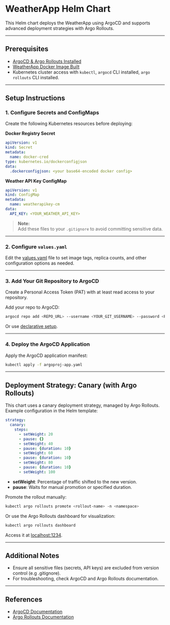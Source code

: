# WeatherApp Helm Chart

This Helm chart deploys the WeatherApp using ArgoCD and supports advanced deployment strategies with Argo Rollouts.

---

## Prerequisites

- [ArgoCD & Argo Rollouts Installed](https://github.com/ishimto/argocd/tree/main/argo-setup)
- [WeatherApp Docker Image Built](https://github.com/ishimto/weatherapp/tree/main)
- Kubernetes cluster access with `kubectl`, `argocd` CLI installed, `argo rollouts` CLI installed.

---

## Setup Instructions

### 1. Configure Secrets and ConfigMaps

Create the following Kubernetes resources before deploying:

**Docker Registry Secret**
```yaml
apiVersion: v1
kind: Secret
metadata:
  name: docker-cred
type: kubernetes.io/dockerconfigjson
data:
  .dockerconfigjson: <your base64-encoded docker config>
```

**Weather API Key ConfigMap**
```yaml
apiVersion: v1
kind: ConfigMap
metadata:
  name: weatherapikey-cm
data:
  API_KEY: <YOUR_WEATHER_API_KEY>
```

> **Note:**  
> Add these files to your `.gitignore` to avoid committing sensitive data.

---

### 2. Configure `values.yaml`

Edit the [values.yaml](./helm/values.yaml) file to set image tags, replica counts, and other configuration options as needed.

---

### 3. Add Your Git Repository to ArgoCD

Create a Personal Access Token (PAT) with at least read access to your repository.

Add your repo to ArgoCD:
```sh
argocd repo add <REPO_URL> --username <YOUR_GIT_USERNAME> --password <PAT>
```
Or use [declarative setup](https://argo-cd.readthedocs.io/en/stable/operator-manual/declarative-setup/).

---

### 4. Deploy the ArgoCD Application

Apply the ArgoCD application manifest:
```sh
kubectl apply -f argoproj-app.yaml
```

---

## Deployment Strategy: Canary (with Argo Rollouts)

This chart uses a canary deployment strategy, managed by Argo Rollouts. Example configuration in the Helm template:

```yaml
strategy:
  canary:
    steps:
      - setWeight: 20
      - pause: {}
      - setWeight: 40
      - pause: {duration: 10}
      - setWeight: 60
      - pause: {duration: 10}
      - setWeight: 80
      - pause: {duration: 10}
      - setWeight: 100
```

- **setWeight**: Percentage of traffic shifted to the new version.
- **pause**: Waits for manual promotion or specified duration.

Promote the rollout manually:
```sh
kubectl argo rollouts promote <rollout-name> -n <namespace>
```

Or use the Argo Rollouts dashboard for visualization:
```sh
kubectl argo rollouts dashboard
```
Access it at [localhost:1234](http://localhost:1234).

---

## Additional Notes

- Ensure all sensitive files (secrets, API keys) are excluded from version control (e.g .gitignore).
- For troubleshooting, check ArgoCD and Argo Rollouts documentation.

---

## References

- [ArgoCD Documentation](https://argo-cd.readthedocs.io/)
- [Argo Rollouts Documentation](https://argoproj.github.io/argo-rollouts/)